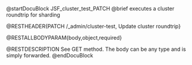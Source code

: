 
@startDocuBlock JSF_cluster_test_PATCH
@brief executes a cluster roundtrip for sharding

@RESTHEADER{PATCH /_admin/cluster-test, Update cluster roundtrip}

@RESTALLBODYPARAM{body,object,required}

@RESTDESCRIPTION
See GET method. The body can be any type and is simply forwarded.
@endDocuBlock
